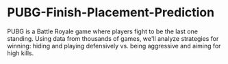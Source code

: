 # PUBG-Finish-Placement-Prediction
 PUBG is a Battle Royale game where players fight to be the last one standing. Using data from thousands of games, we'll analyze strategies for winning: hiding and playing defensively vs. being aggressive and aiming for high kills.
